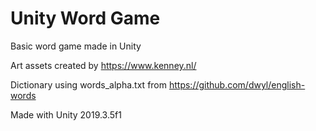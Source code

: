 # Unity Word Game
Basic word game made in Unity

Art assets created by https://www.kenney.nl/

Dictionary using words_alpha.txt from https://github.com/dwyl/english-words

Made with Unity 2019.3.5f1
